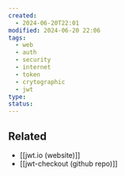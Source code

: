 ```yaml
---
created:
  - 2024-06-20T22:01
modified: 2024-06-20 22:06
tags:
  - web
  - auth
  - security
  - internet
  - token
  - crytographic
  - jwt
type: 
status: 
---
```

## Related
* [[jwt.io (website)]]
* [[jwt-checkout (github repo)]]
